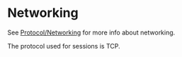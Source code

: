 # Networking

See [Protocol/Networking] for more info about networking.

The protocol used for sessions is TCP.

[Protocol/Networking]: ../../protocol/networking.md
